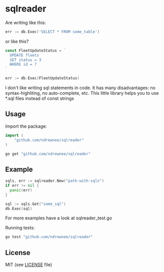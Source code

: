 # sqlreader
Are writing like this:
```go
err := db.Exec('SELECT * FROM some_table')
```
or like this?
```go
const FleetUpdateStatus = `
  UPDATE fleets
  SET status = 3
  WHERE id = ?
`

err := db.Exec(FleetUpdateStatus)
```
I don't like writing sql statements in code. It has many disadvantages: no syntax-highliting, no auto-complete, etc.
This little library helps you to use *.sql files instead of const strings

## Usage

Import the package:

```go
import (
	"github.com/ndrewnee/sqlreader"
)

```

```bash
go get "github.com/ndrewnee/sqlreader"
```

## Example


```go
sqls, err := sqlreader.New("path-with-sqls")
if err != nil {
  panic(err)
}

sql := sqls.Get("some_sql")
db.Exec(sql)

```

For more examples have a look at sqlreader_test.go

Running tests:

```bash
go test "github.com/ndrewnee/sqlreader"
```

## License 
MIT (see [LICENSE](https://github.com/ndrewnee/sqlreader/blob/master/LICENSE) file)
